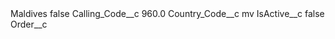 <?xml version="1.0" encoding="UTF-8"?>
<CustomMetadata xmlns="http://soap.sforce.com/2006/04/metadata" xmlns:xsi="http://www.w3.org/2001/XMLSchema-instance" xmlns:xsd="http://www.w3.org/2001/XMLSchema">
    <label>Maldives</label>
    <protected>false</protected>
    <values>
        <field>Calling_Code__c</field>
        <value xsi:type="xsd:double">960.0</value>
    </values>
    <values>
        <field>Country_Code__c</field>
        <value xsi:type="xsd:string">mv</value>
    </values>
    <values>
        <field>IsActive__c</field>
        <value xsi:type="xsd:boolean">false</value>
    </values>
    <values>
        <field>Order__c</field>
        <value xsi:nil="true"/>
    </values>
</CustomMetadata>
